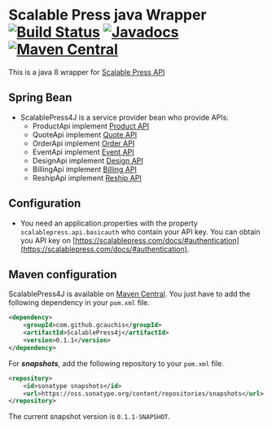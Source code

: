 # Scalable Press java Wrapper [![Build Status](https://travis-ci.org/gcauchis/ScalablePress4J.svg?branch=master)](https://travis-ci.org/gcauchis/ScalablePress4J) [![Javadocs](http://www.javadoc.io/badge/com.github.gcauchis/ScalablePress4j.svg)](http://www.javadoc.io/doc/com.github.gcauchis/ScalablePress4j) [![Maven Central](https://maven-badges.herokuapp.com/maven-central/com.github.gcauchis/ScalablePress4j/badge.svg)](https://maven-badges.herokuapp.com/maven-central/com.github.gcauchis/ScalablePress4j)

This is a java 8 wrapper for [Scalable Press API](https://scalablepress.com/docs/)

## Spring Bean
- ScalablePress4J is a service provider bean who provide APIs:
  - ProductApi implement [Product API](https://scalablepress.com/docs/#product-api)
  - QuoteApi implement [Quote API](https://scalablepress.com/docs/#quote-api)
  - OrderApi implement [Order API](https://scalablepress.com/docs/#order-api)
  - EventApi implement [Event API](https://scalablepress.com/docs/#event-api)
  - DesignApi implement [Design  API](https://scalablepress.com/docs/#design-api)
  - BillingApi implement [Billing  API](https://scalablepress.com/docs/#billing-api)
  - ReshipApi implement [Reship  API](https://scalablepress.com/docs/#reship-api)

## Configuration
- You need an application.properties with the property `scalablepress.api.basicauth` who contain your API key. You can obtain you API key on [https://scalablepress.com/docs/#authentication](https://scalablepress.com/docs/#authentication).

## Maven configuration

ScalablePress4J is available on [Maven Central](http://search.maven.org/#search|ga|1|a%3A%22ScalablePress4j%22). You just have to add the following dependency in your `pom.xml` file.

```xml
<dependency>
    <groupId>com.github.gcauchis</groupId>
    <artifactId>ScalablePress4j</artifactId>
    <version>0.1.1</version>
</dependency>
```

For ***snapshots***, add the following repository to your `pom.xml` file.
```xml
<repository>
    <id>sonatype snapshots</id>
    <url>https://oss.sonatype.org/content/repositories/snapshots</url>
</repository>
```
The current snapshot version is `0.1.1-SNAPSHOT`.
